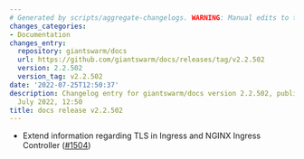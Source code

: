 ```yaml
---
# Generated by scripts/aggregate-changelogs. WARNING: Manual edits to this files will be overwritten.
changes_categories:
- Documentation
changes_entry:
  repository: giantswarm/docs
  url: https://github.com/giantswarm/docs/releases/tag/v2.2.502
  version: 2.2.502
  version_tag: v2.2.502
date: '2022-07-25T12:50:37'
description: Changelog entry for giantswarm/docs version 2.2.502, published on 25
  July 2022, 12:50
title: docs release v2.2.502
---
```


- Extend information regarding TLS in Ingress and NGINX Ingress Controller ([#1504](https://github.com/giantswarm/docs/pull/1504))
